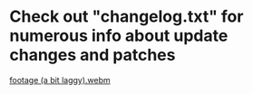 # Check out "changelog.txt" for numerous info about update changes and patches

[footage (a bit laggy).webm](https://github.com/user-attachments/assets/43fc8afc-e01b-440b-a17b-d96379f88b7f)
